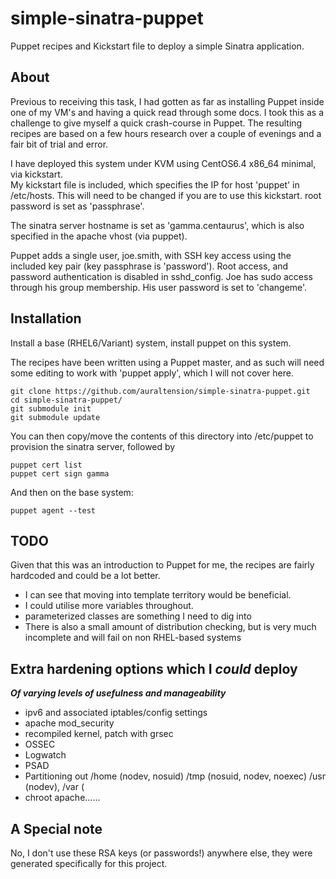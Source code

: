simple-sinatra-puppet
=====================

Puppet recipes and Kickstart file to deploy a simple Sinatra application.


About
-------

Previous to receiving this task, I had gotten as far as installing Puppet inside one of my VM's and having a quick read through some docs.  I took this as a challenge to give myself a quick crash-course in Puppet.  The resulting recipes are based on a few hours research over a couple of evenings and a fair bit of trial and error.

I have deployed this system under KVM using CentOS6.4 x86_64 minimal, via kickstart.  
My kickstart file is included, which specifies the IP for host 'puppet' in /etc/hosts.  This will need to be changed if you are to use this kickstart.  root password is set as  'passphrase'.

The sinatra server hostname is set as 'gamma.centaurus', which is also specified in the apache vhost (via puppet).

Puppet adds a single user, joe.smith, with SSH key access using the included key pair (key passphrase is 'password'). Root access, and password authentication is disabled in sshd_config.  Joe has sudo access through his group membership.  His user password is set to 'changeme'.


Installation
-------------

Install a base (RHEL6/Variant) system, install puppet on this system.

The recipes have been written using a Puppet master, and as such will need some editing to work with 'puppet apply', which I will not cover here.

    git clone https://github.com/auraltension/simple-sinatra-puppet.git
    cd simple-sinatra-puppet/
    git submodule init
    git submodule update

You can then copy/move the contents of this directory into /etc/puppet to provision the sinatra server, followed by
    
    puppet cert list
    puppet cert sign gamma

And then on the base system:

    puppet agent --test


TODO
----

Given that this was an introduction to Puppet for me, the recipes are fairly hardcoded and could be a lot better.

* I can see that moving into template territory would be beneficial. 
* I could utilise more variables throughout.
* parameterized classes are something I need to dig into
* There is also a small amount of distribution checking, but is very much incomplete and will fail on non RHEL-based systems


Extra hardening options which I _could_ deploy
------------------------------------------------
**_Of varying levels of usefulness and manageability_**

* ipv6 and associated iptables/config settings
* apache mod_security
* recompiled kernel, patch with grsec
* OSSEC
* Logwatch
* PSAD
* Partitioning out /home (nodev, nosuid) /tmp (nosuid, nodev, noexec) /usr (nodev), /var (
* chroot apache......


A Special note
---------------

No, I don't use these RSA keys (or passwords!) anywhere else, they were generated specifically for this project.
